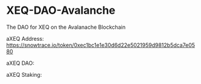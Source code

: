 # XEQ-DAO-Avalanche
The DAO for XEQ on the Avalanache Blockchain

aXEQ Address: https://snowtrace.io/token/0xec1bc1e1e30d6d22e5021959d9812b5dca7e0580

aXEQ DAO: 

aXEQ Staking: 
